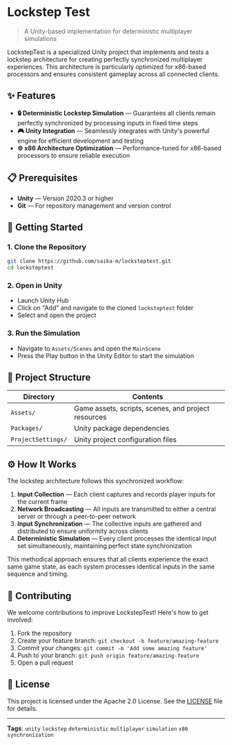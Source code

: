# Lockstep Test

> A Unity-based implementation for deterministic multiplayer simulations

LockstepTest is a specialized Unity project that implements and tests a lockstep architecture for creating perfectly synchronized multiplayer experiences. This architecture is particularly optimized for x86-based processors and ensures consistent gameplay across all connected clients.

## ✨ Features

- **🔒 Deterministic Lockstep Simulation** — Guarantees all clients remain perfectly synchronized by processing inputs in fixed time steps
- **🎮 Unity Integration** — Seamlessly integrates with Unity's powerful engine for efficient development and testing
- **⚙️ x86 Architecture Optimization** — Performance-tuned for x86-based processors to ensure reliable execution

## 📋 Prerequisites

- **Unity** — Version 2020.3 or higher
- **Git** — For repository management and version control

## 🚀 Getting Started

### 1. Clone the Repository

```bash
git clone https://github.com/saika-m/locksteptest.git
cd locksteptest
```

### 2. Open in Unity

- Launch Unity Hub
- Click on "Add" and navigate to the cloned `locksteptest` folder
- Select and open the project

### 3. Run the Simulation

- Navigate to `Assets/Scenes` and open the `MainScene`
- Press the Play button in the Unity Editor to start the simulation

## 📁 Project Structure

| Directory | Contents |
|-----------|----------|
| `Assets/` | Game assets, scripts, scenes, and project resources |
| `Packages/` | Unity package dependencies |
| `ProjectSettings/` | Unity project configuration files |

## ⚙️ How It Works

The lockstep architecture follows this synchronized workflow:

1. **Input Collection** — Each client captures and records player inputs for the current frame
2. **Network Broadcasting** — All inputs are transmitted to either a central server or through a peer-to-peer network
3. **Input Synchronization** — The collective inputs are gathered and distributed to ensure uniformity across clients
4. **Deterministic Simulation** — Every client processes the identical input set simultaneously, maintaining perfect state synchronization

This methodical approach ensures that all clients experience the exact same game state, as each system processes identical inputs in the same sequence and timing.

## 👥 Contributing

We welcome contributions to improve LockstepTest! Here's how to get involved:

1. Fork the repository
2. Create your feature branch: `git checkout -b feature/amazing-feature`
3. Commit your changes: `git commit -m 'Add some amazing feature'`
4. Push to your branch: `git push origin feature/amazing-feature`
5. Open a pull request

## 📄 License

This project is licensed under the Apache 2.0 License. See the [LICENSE](LICENSE) file for details.

---

**Tags**: `unity` `lockstep` `deterministic` `multiplayer` `simulation` `x86` `synchronization`
